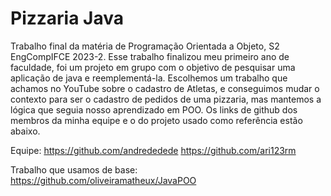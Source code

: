 # Pizzaria Java
Trabalho final da matéria de Programação Orientada a Objeto, S2 EngCompIFCE 2023-2. Esse trabalho finalizou meu primeiro ano de faculdade, foi um projeto em grupo com o objetivo de pesquisar uma aplicação de java e reemplementá-la. Escolhemos um trabalho que achamos no YouTube sobre o cadastro de Atletas, e conseguimos mudar o contexto para ser o cadastro de pedidos de uma pizzaria, mas mantemos a lógica que seguia nosso aprendizado em POO. Os links de github dos membros da minha equipe e o do projeto usado como referência estão abaixo. 

Equipe:
https://github.com/andrededede
https://github.com/ari123rm

Trabalho que usamos de base: https://github.com/oliveiramatheux/JavaPOO
